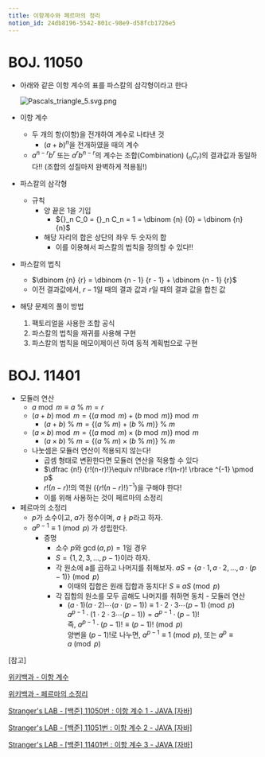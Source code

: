 ```yaml
---
title: 이항계수와 페르마의 정리
notion_id: 24db8196-5542-801c-98e9-d58fcb1726e5
---
```

  
# BOJ. 11050  
  
- 아래와 같은 이항 계수의 표를 파스칼의 삼각형이라고 한다  
  
    ![Pascals_triangle_5.svg.png](https://prod-files-secure.s3.us-west-2.amazonaws.com/ee9cb3f6-9bac-463c-ac07-0442097183e8/67dbf580-7a07-485d-ae36-3de4a6a96e17/Pascals_triangle_5.svg.png?X-Amz-Algorithm=AWS4-HMAC-SHA256&X-Amz-Content-Sha256=UNSIGNED-PAYLOAD&X-Amz-Credential=ASIAZI2LB466TAN7IM4K%2F20250919%2Fus-west-2%2Fs3%2Faws4_request&X-Amz-Date=20250919T011358Z&X-Amz-Expires=3600&X-Amz-Security-Token=IQoJb3JpZ2luX2VjEFEaCXVzLXdlc3QtMiJHMEUCIQDz6AKtnt3uiD2toj0eQICbOrQe1WsomsUhm5mBkOkpqwIgXL9QPl4iVqtfd3gKyDTTguKemFnuw8slBb8Igw%2F81Y4qiAQIyv%2F%2F%2F%2F%2F%2F%2F%2F%2F%2FARAAGgw2Mzc0MjMxODM4MDUiDIxzqKbtXfaMrtzxbCrcA9iEtvKvme8SMpthEXJJJvAAyPhytZhAoMb4W7oMgw%2FxHoDQ5FEmDj%2FfDRlrglTTE0GQAlr6%2FNOVbgaKqzQSWYd0PkQaxunNs696LrOgmfzVLt%2FpJnmNsdCQiQTVx%2BFwYrW8Jck7R9wI6Zi5GchlgAwZEaK4u68EO6o8tZNApiPjigzfJNZzOS4E%2BJirp7cnnxjIxnDmvzVz1yMPj6jQWz8VRQwwQhdDLQNW5ph%2BUGPz4%2F197PNuTQ0dE7X%2B2fXA8iZX2vN19h5womhwUaFkFsz1JsSrJffTO55WAh05ufl3F1vf1resVtPp6fssFogn1v81eDfvvuM4ePq2w77N4PFI8HPGYIbltlQ3s1DhVnVgG3BwhGEU1Sjthit%2Fv4hl9DPPJxEF%2FH9hZdw6txVF6WLysl78J%2BURN%2Bb47gHCBWrwsB1ng2Uyueuli1XRHkvff2r9sXBekpqPg9QoUfA0phQrr%2B%2BRwNpPtt4qyizbnh1KDIE6d%2F8C92d84x1To%2FlHBLUUcSE04kGzAHzrkDF3KiaGhZ2lCRwD%2FL5hJCFiiJXpjT0MyxpeJ8rvDFTlOviyWfSOgi6sMoV4x52oIqRqzIZz4TeH%2BcN5rXj74s1xJt%2B0pDzyT5HquB876NvvMODHssYGOqUBP1gq5mTs%2BXuE5MKqZIHzpdx5YnsiyxGSCtd1nGV7Obs7AZ2gDIdCO83k0jjM9ytlYCU6rWG3YFKIiT7wL1SkKcCj%2FLC1FaOwbGgltqsIpTe6yT%2BlJFfBx3p%2Fb5k7bnih%2F8WkEA7O2SmhJsIosb5LVBhqosz71UDQj8UOUmgscZuFsQufvcmU5Giyv1jmLeaiuSlDZ%2F3b0DTuyNgt7hjPvzqOABIO&X-Amz-Signature=91aed020e008c0d78eae66981ab6ae5d410c5258fdd0ca5499f07d03f66cb56f&X-Amz-SignedHeaders=host&x-amz-checksum-mode=ENABLED&x-id=GetObject)  
  
- 이항 계수  
    - 두 개의 항(이항)을 전개하여 계수로 나타낸 것  
        - $(a+b)^n$을 전개하였을 때의 계수  
    - $a^{n-r}b^r$ 또는 $a^rb^{n-r}$의 계수는 조합(Combination) (${}_nC_r$)의 결과값과 동일하다!! (조합의 성질마저 완벽하게 적용됨!)  
- 파스칼의 삼각형  
    - 규칙  
        - 양 끝은 1을 기입  
            - ${}_n C_0 = {}_n C_n = 1 = \dbinom {n} {0} = \dbinom {n} {n}$  
        - 해당 자리의 합은 상단의 좌우 두 숫자의 합  
            - 이를 이용해서 파스칼의 법칙을 정의할 수 있다!!  
- 파스칼의 법칙  
    - $\dbinom {n} {r} = \dbinom {n - 1} {r  - 1} + \dbinom {n - 1} {r}$  
    - 이전 결과값에서, $r-1$일 때의 결과 값과 $r$일 때의 결과 값을 합친 값  
- 해당 문제의 풀이 방법  
    1. 팩토리얼을 사용한 조합 공식  
    2. 파스칼의 법칙을 재귀를 사용해 구현  
    3. 파스칼의 법칙을 메모이제이션 하여 동적 계획법으로 구현  
  
# BOJ. 11401  
  
- 모듈러 연산  
    - $a \bmod m \equiv a \ \% \ m = r$  
    - $(a + b) \bmod m = \lbrace (a \bmod m) + (b \bmod m) \rbrace \bmod m$  
        - $(a + b) \ \% \ m = \lbrace (a \ \% \ m) + (b \ \% \ m) \rbrace \ \% \ m$  
    - $(a \times b) \bmod m = \lbrace (a \bmod m) \times (b \bmod m) \rbrace \bmod m$  
        - $(a \times b) \ \% \ m = \lbrace (a \ \% \ m) \times (b \ \% \ m) \rbrace \ \% \ m$  
    - 나눗셈은 모듈러 연산이 적용되지 않는다!  
        - 곱셈 형태로 변환한다면 모듈러 연산을 적용할 수 있다  
        - $\dfrac {n!} {r!(n-r)!}\equiv n!\lbrace r!(n-r)! \rbrace ^{-1} \pmod p$  
        - $r!(n-r)!$의 역원 ($\lbrace r!(n-r)! \rbrace ^ {-1}$)을 구해야 한다!  
        - 이를 위해 사용하는 것이 페르마의 소정리  
- 페르마의 소정리  
    - $p$가 소수이고, $a$가 정수이며,  $a \nmid p$라고 하자.  
    - $a^{p-1} \equiv 1 \pmod p$ 가 성립한다.  
        - 증명  
            - 소수 $p$와 $\gcd(a, p) = 1$일 경우  
            - $S = \lbrace 1,2,3,\dots, p-1 \rbrace$이라 하자.  
            - 각 원소에 a를 곱하고 나머지를 취해보자. $aS = \lbrace a \cdot 1, a \cdot 2, \dots, a \cdot (p-1) \rbrace \pmod p$  
                - 이때의 집합은 원래 집합과 동치다! $S \equiv aS \pmod p$  
            - 각 집합의 원소를 모두 곱해도 나머지를 취하면 동치 - 모듈러 연산  
                - $(a \cdot 1)(a \cdot 2) \cdots(a \cdot (p-1)) \equiv 1 \cdot 2 \cdot 3 \cdots (p-1) \pmod p$   
                $a^{p-1} \cdot (1 \cdot 2 \cdot 3 \cdots (p-1)) = a^{p-1} \cdot (p-1)!$   
                즉, $a^{p-1} \cdot (p-1)! \equiv (p-1)! \pmod p$  
                양변을 $(p-1)!$로 나누면, $a^{p-1} \equiv 1 \pmod p$, 또는 $a^p \equiv a \pmod p$  
  
[참고]  
  
  
[위키백과 - 이항 계수](https://ko.wikipedia.org/wiki/%EC%9D%B4%ED%95%AD_%EA%B3%84%EC%88%98)  
  
  
[위키백과 - 페르마의 소정리](https://ko.wikipedia.org/wiki/%ED%8E%98%EB%A5%B4%EB%A7%88%EC%9D%98_%EC%86%8C%EC%A0%95%EB%A6%AC)  
  
  
[Stranger's LAB - [백준] 11050번 : 이항 계수 1 - JAVA [자바]](https://st-lab.tistory.com/159)  
  
  
[Stranger's LAB - [백준] 11051번 : 이항 계수 2 - JAVA [자바]](https://st-lab.tistory.com/162)  
  
  
[Stranger's LAB - [백준] 11401번 : 이항 계수 3 - JAVA [자바]](https://st-lab.tistory.com/241)  
  
